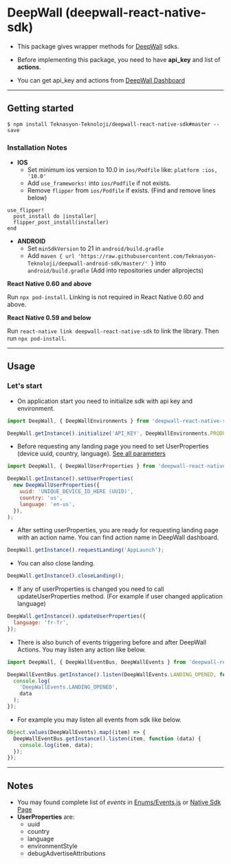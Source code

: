 
# DeepWall (deepwall-react-native-sdk)

* This package gives wrapper methods for [DeepWall](https://github.com/Teknasyon-Teknoloji/deepwall-ios-sdk) sdks.

* Before implementing this package, you need to have **api_key** and list of **actions**.

* You can get api_key and actions from [DeepWall Dashboard](https://console.deepwall.com/)


---

## Getting started

`$ npm install Teknasyon-Teknoloji/deepwall-react-native-sdk#master --save`

### Installation Notes
- **IOS**
  - Set minimum ios version to 10.0 in `ios/Podfile` like: `platform :ios, '10.0'`
  - Add `use_frameworks!` into `ios/Podfile` if not exists.
  - Remove `flipper` from `ios/Podfile` if exists. (Find and remove lines below)
```
use_flipper!
  post_install do |installer|
  flipper_post_install(installer)
end
```

- **ANDROID**
  - Set `minSdkVersion` to  21 in `android/build.gradle`
  - Add `maven { url 'https://raw.githubusercontent.com/Teknasyon-Teknoloji/deepwall-android-sdk/master/' }` into `android/build.gradle` (Add into repositories under allprojects)

**React Native 0.60 and above**

Run `npx pod-install`. Linking is not required in React Native 0.60 and above.

**React Native 0.59 and below**

Run `react-native link deepwall-react-native-sdk` to link the library.
Then run `npx pod-install`.


---


## Usage

### Let's start
- On application start you need to initialize sdk with api key and environment.
```javascript
import DeepWall, { DeepWallEnvironments } from 'deepwall-react-native-sdk';

DeepWall.getInstance().initialize('API_KEY', DeepWallEnvironments.PRODUCTION);
```

- Before requesting any landing page you need to set UserProperties (device uuid, country, language). [See all parameters](https://github.com/Teknasyon-Teknoloji/deepwall-ios-sdk#configuration)
```javascript
import DeepWall, { DeepWallUserProperties } from 'deepwall-react-native-sdk';

DeepWall.getInstance().setUserProperties(
  new DeepWallUserProperties({
    uuid: 'UNIQUE_DEVICE_ID_HERE (UUID)',
    country: 'us',
    language: 'en-us',
  }),
);
```


- After setting userProperties, you are ready for requesting landing page with an action name. You can find action name in DeepWall dashboard.
```javascript
DeepWall.getInstance().requestLanding('AppLaunch');
```

- You can also close landing.
```javascript
DeepWall.getInstance().closeLanding();
```


- If any of userProperties is changed you need to call updateUserProperties method. (For example if user changed application language)
```javascript
DeepWall.getInstance().updateUserProperties({
  language: 'fr-fr',
});
```

- There is also bunch of events triggering before and after DeepWall Actions. You may listen any action like below.
```javascript
import DeepWall, { DeepWallEventBus, DeepWallEvents } from 'deepwall-react-native-sdk';

DeepWallEventBus.getInstance().listen(DeepWallEvents.LANDING_OPENED, function (data) {
  console.log(
    'DeepWallEvents.LANDING_OPENED',
    data
  );
});
```

- For example you may listen all events from sdk like below.
```javascript
Object.values(DeepWallEvents).map((item) => {
  DeepWallEventBus.getInstance().listen(item, function (data) {
    console.log(item, data);
  });
});
```


---


## Notes
- You may found complete list of _events_ in [Enums/Events.js](./src/Enums/Events.js) or [Native Sdk Page](https://github.com/Teknasyon-Teknoloji/deepwall-ios-sdk#event-handling)
- **UserProperties** are:
    - uuid
    - country
    - language
    - environmentStyle
    - debugAdvertiseAttributions
